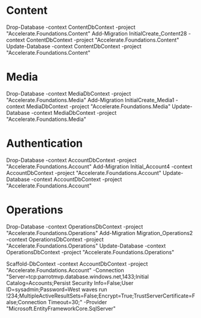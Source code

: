 
# Content
Drop-Database -context ContentDbContext -project "Accelerate.Foundations.Content" 
Add-Migration InitialCreate_Content28 -context ContentDbContext -project "Accelerate.Foundations.Content" 
Update-Database -context ContentDbContext -project "Accelerate.Foundations.Content" 
# Media
Drop-Database -context MediaDbContext -project "Accelerate.Foundations.Media" 
Add-Migration InitialCreate_Media1 -context MediaDbContext -project "Accelerate.Foundations.Media" 
Update-Database -context MediaDbContext -project "Accelerate.Foundations.Media" 
# Authentication
Drop-Database -context AccountDbContext -project "Accelerate.Foundations.Account" 
Add-Migration Initial_Account4 -context AccountDbContext -project "Accelerate.Foundations.Account" 
Update-Database -context AccountDbContext -project "Accelerate.Foundations.Account" 

# Operations
Drop-Database -context OperationsDbContext -project "Accelerate.Foundations.Operations" 
Add-Migration Migration_Operations2 -context OperationsDbContext -project "Accelerate.Foundations.Operations" 
Update-Database -context OperationsDbContext -project "Accelerate.Foundations.Operations" 

Scaffold-DbContext -context AccountDbContext -project  "Accelerate.Foundations.Account"  -Connection "Server=tcp:parrotmvp.database.windows.net,1433;Initial Catalog=Accounts;Persist Security Info=False;User ID=sysadmin;Password=West waves run !234;MultipleActiveResultSets=False;Encrypt=True;TrustServerCertificate=False;Connection Timeout=30;" -Provider "Microsoft.EntityFrameworkCore.SqlServer"
